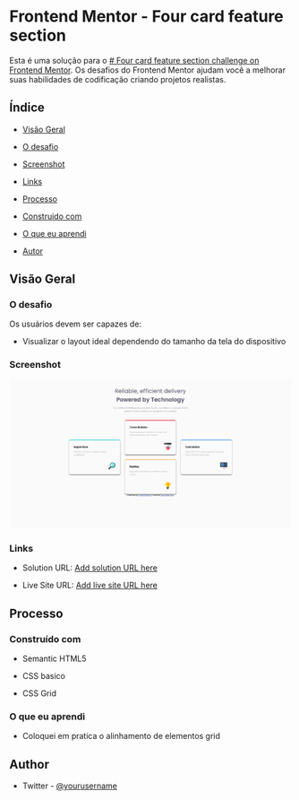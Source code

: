 
#  Frontend Mentor - Four card feature section

Esta é uma solução para o [# Four card feature section  challenge on Frontend Mentor](https://www.frontendmentor.io/challenges/four-card-feature-section-weK1eFYK). Os desafios do Frontend Mentor ajudam você a melhorar suas habilidades de codificação criando projetos realistas.

##  Índice

- [Visão Geral](#visão-geral)

- [O desafio](#o-desafio)

- [Screenshot](#screenshot)

- [Links](#links)

- [Processo](#processo)

- [Construido com](#construido-com)

- [O que eu aprendi](#o=que-eu-aprendi)

- [Autor](#autor)

##  Visão Geral

###  O desafio

Os usuários devem ser capazes de:

- Visualizar o layout ideal dependendo do tamanho da tela do dispositivo

###  Screenshot

![print-do-site](images/print-do-site.png)

###  Links

- Solution URL: [Add solution URL here](https://github.com/Larvin-Vinicius/four-card-feature-section-praticle)

- Live Site URL: [Add live site URL here](https://3cwgl.csb.app/)

##  Processo

###  Construído com

- Semantic HTML5

- CSS basico

- CSS Grid

###  O que eu aprendi

- Coloquei em pratica o alinhamento de elementos grid

##  Author

- Twitter - [@yourusername](https://twitter.com/Lrv_s)
